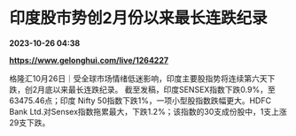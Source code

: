 # 印度股市势创2月份以来最长连跌纪录

**2023-10-26 04:38**

**https://www.gelonghui.com/live/1264227**

格隆汇10月26日｜受全球市场情绪低迷影响，印度主要股指势将连续第六天下跌，创2月底以来最长连跌纪录。 截至发稿，印度SENSEX指数下跌0.9%，至63475.46点；印度 Nifty 50指数下跌1%，一项小型股指数跌幅更大。HDFC Bank Ltd.对Sensex指数拖累最大，下跌1.2%；该指数的30支成份股中，1支上涨29支下跌。
